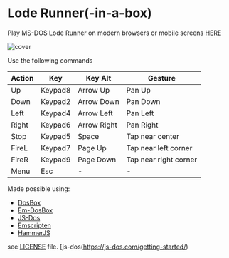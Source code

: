 # Lode Runner(-in-a-box)

Play MS-DOS Lode Runner on modern browsers or mobile screens [HERE](https://mad4j.github.io/loderunner-in-a-box/)

![cover](cover.png)

Use the following commands

| Action | Key     | Key Alt     | Gesture               |
|--------|---------|-------------|-----------------------|
| Up     | Keypad8 | Arrow Up    | Pan Up                |
| Down   | Keypad2 | Arrow Down  | Pan Down              |
| Left   | Keypad4 | Arrow Left  | Pan Left              |
| Right  | Keypad6 | Arrow Right | Pan Right             |
| Stop   | Keypad5 | Space       | Tap near center       |
| FireL  | Keypad7 | Page Up     | Tap near left corner  |
| FireR  | Keypad9 | Page Down   | Tap near right corner |
| Menu   | Esc     | -           | -                     |


Made possible using:

* [DosBox](https://www.dosbox.com/)
* [Em-DosBox](https://github.com/dreamlayers/em-dosbox)
* [JS-Dos](https://js-dos.com/)
* [Emscripten](https://github.com/kripken/emscripten/wiki)
* [HammerJS](https://js-dos.com/)

see [LICENSE](LICENSE) file.
[js-dos(https://js-dos.com/getting-started/)
